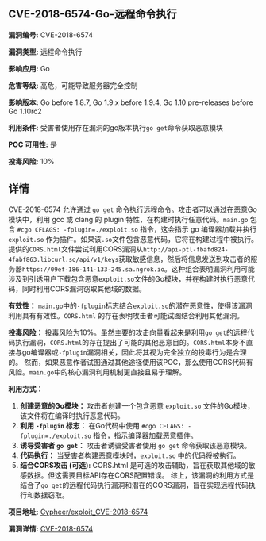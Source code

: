 ## CVE-2018-6574-Go-远程命令执行

**漏洞编号:** CVE-2018-6574

**漏洞类型:** 远程命令执行

**影响应用:** Go

**危害等级:** 高危，可能导致服务器完全控制

**影响版本:** Go before 1.8.7, Go 1.9.x before 1.9.4, Go 1.10 pre-releases before Go 1.10rc2

**利用条件:** 受害者使用存在漏洞的go版本执行`go get`命令获取恶意模块

**POC 可用性:** 是

**投毒风险:** 10%

## 详情

CVE-2018-6574 允许通过 `go get` 命令执行远程命令。攻击者可以通过在恶意Go模块中，利用 gcc 或 clang 的 plugin 特性，在构建时执行任意代码。`main.go` 包含 `#cgo CFLAGS: -fplugin=./exploit.so` 指令，这会指示 go 编译器加载并执行 `exploit.so` 作为插件。如果该`.so`文件包含恶意代码，它将在构建过程中被执行。提供的`CORS.html`文件尝试利用CORS漏洞从`http://api-ptl-fbafd824-4fabf863.libcurl.so/api/v1/keys`获取敏感信息，然后将信息发送到攻击者的服务器`https://09ef-186-141-133-245.sa.ngrok.io`。这种组合表明漏洞利用可能涉及到引诱用户下载包含恶意`exploit.so`文件的Go模块，并在构建时执行恶意代码，同时利用CORS漏洞窃取其他域的数据。

**有效性：** `main.go`中的`-fplugin`标志结合`exploit.so`的潜在恶意性，使得该漏洞利用具有有效性。`CORS.html` 的存在表明攻击者可能试图结合利用其他漏洞。

**投毒风险：** 投毒风险为10%。虽然主要的攻击向量看起来是利用`go get`的远程代码执行漏洞，`CORS.html`的存在提出了可能的其他恶意目的。`CORS.html`本身不直接与go编译器或`-fplugin`漏洞相关，因此将其视为完全独立的投毒行为是合理的。 然而，如果恶意作者试图通过其他途径使用该POC，那么使用CORS代码有风险。`main.go`中的核心漏洞利用机制更直接且易于理解。

**利用方式：**

1.  **创建恶意的Go模块：** 攻击者创建一个包含恶意 `exploit.so` 文件的Go模块，该文件将在编译时执行恶意代码。
2.  **利用 `-fplugin` 标志：** 在Go代码中使用 `#cgo CFLAGS: -fplugin=./exploit.so` 指令，指示编译器加载恶意插件。
3.  **诱导受害者 `go get`：** 攻击者诱骗受害者使用 `go get` 命令获取该恶意模块。
4.  **代码执行：** 当受害者构建恶意模块时，`exploit.so` 中的代码将被执行。
5. **结合CORS攻击 (可选):** CORS.html 是可选的攻击辅助，旨在获取其他域的敏感数据。但这需要目标API存在CORS配置错误。
综上，该漏洞的利用方式是结合了`go get`的远程代码执行漏洞和潜在的CORS漏洞，旨在实现远程代码执行和数据窃取。

**项目地址:** [Cypheer/exploit_CVE-2018-6574](https://github.com/Cypheer/exploit_CVE-2018-6574)

**漏洞详情:** [CVE-2018-6574](https://nvd.nist.gov/vuln/detail/CVE-2018-6574)